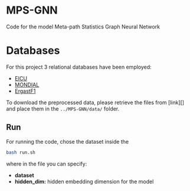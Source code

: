 # MPS-GNN

Code for the model Meta-path Statistics Graph Neural Network
# Databases

For this project 3 relational databases have been employed:
- [EICU](https://eicu-crd.mit.edu)
- [MONDIAL](https://relational-data.org/dataset/Mondial)
- [ErgastF1](https://relational-data.org/dataset/ErgastF)

To download the preprocessed data, please retrieve the files from [link][] and place them in the `../MPS-GNN/data/` folder.

## Run

For running the code, chose the dataset inside the 

```sh
bash run.sh
```
where in the file you can specify:
- **dataset**
- **hidden_dim:** hidden embedding dimension for the model

